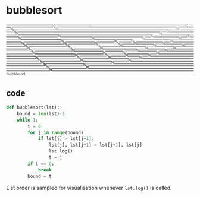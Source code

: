 # bubblesort
![detail](images/weave-bubblesort.png)
## code
```python
def bubblesort(lst):
    bound = len(lst)-1
    while 1:
        t = 0
        for j in range(bound):
            if lst[j] > lst[j+1]:
                lst[j], lst[j+1] = lst[j+1], lst[j]
                lst.log()
                t = j
        if t == 0:
            break
        bound = t
```

List order is sampled for visualisation whenever `lst.log()` is called.